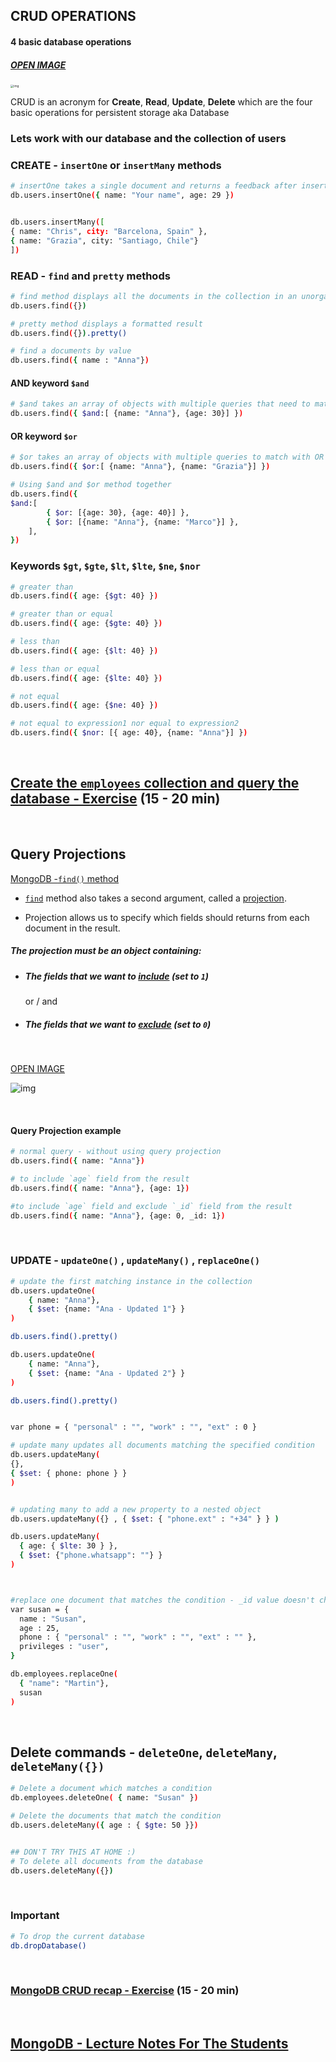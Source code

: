 ## CRUD OPERATIONS

#### 4 basic database operations



##### [OPEN IMAGE](https://www.miltonmarketing.com/wp-content/uploads/2018/04/crudallprogramsdoitdownload.png)

<img src="https://www.miltonmarketing.com/wp-content/uploads/2018/04/crudallprogramsdoitdownload.png" alt="img" style="zoom:33%;" />





CRUD is an acronym for **Create**, **Read**, **Update**, **Delete** which are the four basic operations for persistent storage aka Database





### Lets work with our database and the collection of users





### CREATE - `insertOne` or `insertMany` methods

```bash
# insertOne takes a single document and returns a feedback after insertion
db.users.insertOne({ name: "Your name", age: 29 })


db.users.insertMany([
{ name: "Chris", city: "Barcelona, Spain" },
{ name: "Grazia", city: "Santiago, Chile"}
])
```





### READ - `find` and `pretty` methods

```bash
# find method displays all the documents in the collection in an unorganized way
db.users.find({})

# pretty method displays a formatted result
db.users.find({}).pretty()

# find a documents by value
db.users.find({ name : "Anna"})
```



#### AND keyword `$and`

```bash
# $and takes an array of objects with multiple queries that need to match 
db.users.find({ $and:[ {name: "Anna"}, {age: 30}] })
```





#### OR keyword `$or`

```bash
# $or takes an array of objects with multiple queries to match with OR condition
db.users.find({ $or:[ {name: "Anna"}, {name: "Grazia"}] })

# Using $and and $or method together
db.users.find({ 
$and:[
		{ $or: [{age: 30}, {age: 40}] },
		{ $or: [{name: "Anna"}, {name: "Marco"}] },  
	],
})
```







### Keywords `$gt`,  `$gte`,  `$lt`,  `$lte`,  `$ne`,  `$nor`

```bash
# greater than
db.users.find({ age: {$gt: 40} })

# greater than or equal
db.users.find({ age: {$gte: 40} })

# less than
db.users.find({ age: {$lt: 40} })

# less than or equal
db.users.find({ age: {$lte: 40} })

# not equal
db.users.find({ age: {$ne: 40} })

# not equal to expression1 nor equal to expression2
db.users.find({ $nor: [{ age: 40}, {name: "Anna"}] })
```





<br>





## [Create the `employees` collection and query the database - Exercise](https://gist.github.com/ross-u/74bc350d4eb8ac4b1ca1034f0a12e2e8) (15 - 20 min)







<br>





## Query Projections

 [MongoDB -`find()` method](https://docs.mongodb.com/manual/reference/method/db.collection.find/#db.collection.find)

- [`find`](https://docs.mongodb.com/manual/reference/method/db.collection.find/#db.collection.find) method  also takes a  second argument, called a [projection](https://docs.mongodb.com/v3.2/tutorial/project-fields-from-query-results/).

- Projection allows us to specify which fields should returns from each document in the result.



##### The projection must be an object containing:

- ##### The fields that we want to <u>include</u> (set to `1`)

  or / and

- ##### The fields that we want to <u>exclude</u> (set to `0`)



<br>



[OPEN IMAGE](https://user-images.githubusercontent.com/970858/35269300-840a34a8-0023-11e8-9e8c-42df4816b1e2.png)

![img](https://user-images.githubusercontent.com/970858/35269300-840a34a8-0023-11e8-9e8c-42df4816b1e2.png)



<br>



#### Query Projection example

```bash
# normal query - without using query projection
db.users.find({ name: "Anna"})

# to include `age` field from the result
db.users.find({ name: "Anna"}, {age: 1})

#to include `age` field and exclude `_id` field from the result
db.users.find({ name: "Anna"}, {age: 0, _id: 1})
```





<br>





### UPDATE - `updateOne()` , `updateMany()` , `replaceOne()`



```bash
# update the first matching instance in the collection
db.users.updateOne(
	{ name: "Anna"},
	{ $set: {name: "Ana - Updated 1"} }
)

db.users.find().pretty()

db.users.updateOne(
	{ name: "Anna"},
	{ $set: {name: "Ana - Updated 2"} }
)

db.users.find().pretty()


var phone = { "personal" : "", "work" : "", "ext" : 0 }

# update many updates all documents matching the specified condition
db.users.updateMany(
{},
{ $set: { phone: phone } }
)


# updating many to add a new property to a nested object
db.users.updateMany({} , { $set: { "phone.ext" : "+34" } } )

db.users.updateMany(
  { age: { $lte: 30 } }, 
  { $set: {"phone.whatsapp": ""} }
)



#replace one document that matches the condition - _id value doesn't change
var susan = { 
  name : "Susan",
  age : 25,
  phone : { "personal" : "", "work" : "", "ext" : "" },
  privileges : "user",
}

db.employees.replaceOne(
  { "name": "Martin"},
  susan
)

```





<br>



## Delete commands - `deleteOne`, `deleteMany`, `deleteMany({})`

```bash
# Delete a document which matches a condition
db.employees.deleteOne( { name: "Susan" })

# Delete the documents that match the condition
db.users.deleteMany({ age : { $gte: 50 }})


## DON'T TRY THIS AT HOME :)
# To delete all documents from the database
db.users.deleteMany({})
```





<br>





### Important

```bash
# To drop the current database
db.dropDatabase()
```





<br>



### [MongoDB CRUD recap - Exercise](https://gist.github.com/ross-u/98550bf123f44638f94a3c5eedf88c35) (15 - 20 min)







<br>





## [MongoDB - Lecture Notes For The Students](https://gist.github.com/ross-u/cf1f144c7706610e9f70c2700f8b391d)